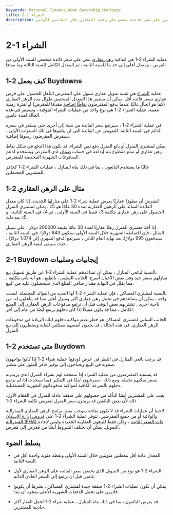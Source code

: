 ```yaml
---
keywords: Personal Finance,Home Ownership,Mortgage
title: 2-1 الشراء
description: من خلال عملية الشراء 2-1 ، يمكن للمقترض الحصول على سعر فائدة مخفض على رهنه العقاري خلال العامين الأولين.
---
```


# 2-1 الشراء
عملية الشراء 2-1 هي اتفاقية [رهن عقاري](/mortgage) تنص على سعر فائدة منخفض للسنة الأولى من القرض ، ومعدل أعلى إلى حد ما للسنة الثانية ، ثم المعدل الكامل للسنة الثالثة وما بعدها.

## كيف يعمل 2-1 Buydowns

عملية [الشراء](/buydown) هي تقنية تمويل عقاري تسهل على المقترض التأهل للحصول على قرض عقاري بسعر فائدة أقل. يمكن أن يستمر هذا المعدل المنخفض طوال مدة الرهن العقاري (كما هو الحال غالبًا عندما يدفع المقترضون [نقاطًا إضافية](/points) مقدمًا للمقرض) أو لفترة زمنية معينة. عملية الشراء 2-1 هي نوع واحد من عمليات الشراء المؤقتة ، وتستمر في هذه الحالة لمدة عامين.

في عملية الشراء 2-1 ، سيرتفع سعر الفائدة من سنة إلى أخرى حتى يستقر في سعره الدائم في السنة الثالثة. للتعويض عن الفائدة التي لن يتلقوها في تلك السنوات الأولى ، سيفرض المقرضون رسومًا إضافية.

يمكن لمشتري المنزل أو بائع المنزل دفع ثمن الشراء. قد يكون هذا الدفع في شكل نقاط رهن عقاري أو مبلغ مقطوع يتم إيداعه في حساب [ضمان](/escrow) لدى المقرض ويستخدم لدعم المدفوعات الشهرية المخفضة للمقترض.

غالبًا ما يستخدم البائعون ، بما في ذلك بناة المنازل ، عمليات الشراء 2-1 كحافز للمشترين المحتملين.

## مثال على الرهن العقاري 2-1

لنفترض أن مطورًا عقاريًا يعرض عملية شراء 2-1 على منازلها الجديدة. إذا كان معدل الفائدة السائد على الرهون العقارية لمدة 30 عامًا هو 5٪ ، يمكن لمشتري المنزل الحصول على رهن عقاري بتكلفة 3٪ فقط في السنة الأولى ، ثم 4٪ في السنة الثانية ، و 5٪ بعد ذلك.

إذا أخذ مشتري المنزل رهنًا عقاريًا لمدة 30 عامًا بقيمة 200000 دولار ، على سبيل المثال ، فإن أقساطه الشهرية خلال السنة الأولى ستكون 843 دولارًا. في السنة الثانية ، سيدفعون 995 دولارًا. بعد نهاية العام الثاني ، سيرتفع الدفع الشهري إلى 1،074 دولارًا ، حيث سيبقى لبقية الرهن العقاري.

## 2-1 Buydown إيجابيات وسلبيات

بالنسبة لبائعي المنازل ، يمكن أن تساعدهم عملية الشراء 2-1 عن طريق تسهيل بيع منازلهم بسعر جيد وفي بعض الأحيان أسرع. الجانب السلبي ، بالطبع ، هو أنه يأتي بتكلفة ، مما يقلل في النهاية مقدار صافي المبلغ الذي سيحصلون عليه من البيع.

بالنسبة لمشتري المساكن ، فإن عملية الشراء 2-1 لها العديد من الفوائد المحتملة. لسبب واحد ، يمكن أن يساعدهم في تحمل رهن عقاري أكبر ومنزل أغلى مما قد يتأهلون له. من ناحية أخرى ، تشتريهم بعض الوقت قبل أن ترتفع مدفوعات الرهن العقاري إلى المبلغ الكامل ، مما قد يكون مفيدًا إذا كان دخلهم يرتفع أيضًا من عام إلى آخر.

الجانب السلبي لمشتري المساكن هو خطر عدم مواكبة دخلهم لتلك الزيادة في مدفوعات الرهن العقاري. في هذه الحالة ، قد يجدون أنفسهم ممتلئين للغاية ويضطرون إلى بيع المنزل.

## متى تستخدم 2-1 Buydown

قد يرغب بائعي المنازل في النظر في عرض (ودفع) عملية شراء 2-1 إذا كانوا يواجهون صعوبة في البيع ويحتاجون إلى توفير حافز للعثور على مشتر.

قد يستفيد المقترضون من عملية الشراء إذا سمحت لهم بشراء المنزل الذي يريدونه بسعر يمكنهم تحمله. ومع ذلك ، سيرغبون أيضًا في التفكير فيما سيحدث إذا لم يرتفع دخلهم بالسرعة الكافية لمواكبة مدفوعاتهم الشهرية المستقبلية.

يجب على المشترين أيضًا التأكد من حصولهم على صفقة عادلة للمنزل في المقام الأول. ذلك لأن بعض البائعين قد يزيدون سعر المنزل لتعويض تكلفة الشراء 2-1.

لاحظ أن عمليات الشراء قد لا تكون متاحة بموجب بعض برامج الرهن العقاري الفيدرالية والولائية أو من جميع المقرضين. تتوفر عملية الشراء 2-1 على [قروض إدارة الإسكان الفيدرالية (FHA) ذات السعر الثابت](/federal-housing-administration) ، ولكن فقط للرهون العقارية الجديدة وليس لإعادة التمويل. يمكن أن تختلف الشروط أيضًا من مُقرض إلى مُقرض.

## يسلط الضوء

- المعدل عادة أقل بنقطتين مئويتين خلال السنة الأولى ونقطة مئوية واحدة أقل في السنة الثانية.

- الشراء 2-1 هو نوع من التمويل الذي يخفض سعر الفائدة على الرهن العقاري لأول عامين قبل أن يرتفع إلى السعر العادي الدائم.

- يمكن أن تكون عمليات الشراء 2-1 صفقة جيدة لمشتري المساكن ، بشرط أن يكونوا قادرين على تحمل الدفعات الشهرية الأعلى بمجرد أن تبدأ.

- قد يعرض البائعون ، بما في ذلك بناة المنازل ، عملية شراء 2-1 لجعل العقار أكثر جاذبية للمشترين.

